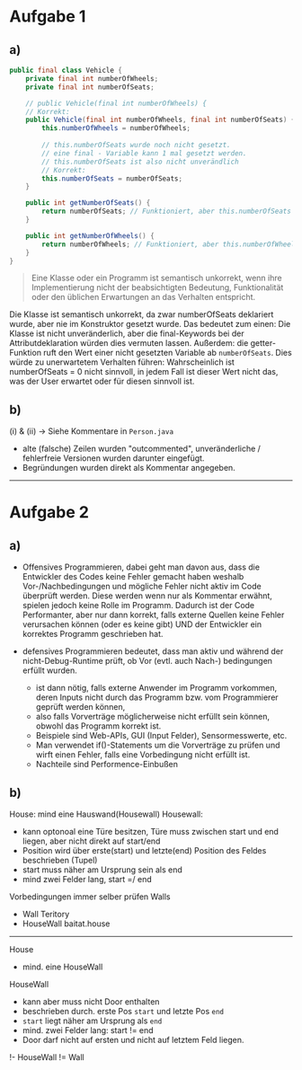 # Aufgabe 1
## a)
```java
public final class Vehicle {
    private final int numberOfWheels;
    private final int numberOfSeats;

    // public Vehicle(final int numberOfWheels) {
    // Korrekt:
    public Vehicle(final int numberOfWheels, final int numberOfSeats) {
        this.numberOfWheels = numberOfWheels;
        
        // this.numberOfSeats wurde noch nicht gesetzt. 
        // eine final - Variable kann 1 mal gesetzt werden.
        // this.numberOfSeats ist also nicht unverändlich
        // Korrekt:
        this.numberOfSeats = numberOfSeats;
    }

    public int getNumberOfSeats() {
        return numberOfSeats; // Funktioniert, aber this.numberOfSeats wäre besser
    }

    public int getNumberOfWheels() {
        return numberOfWheels; // Funktioniert, aber this.numberOfWheels wäre besser
    }
}

```

> Eine Klasse oder ein Programm ist semantisch unkorrekt, wenn ihre Implementierung nicht der beabsichtigten Bedeutung, Funktionalität oder den üblichen Erwartungen an das Verhalten entspricht.

Die Klasse ist semantisch unkorrekt, da zwar numberOfSeats deklariert wurde, aber nie im Konstruktor gesetzt wurde.
Das bedeutet zum einen: Die Klasse ist nicht unveränderlich, aber die final-Keywords bei der Attributdeklaration würden dies vermuten lassen.
Außerdem:
die getter-Funktion ruft den Wert einer nicht gesetzten Variable ab ``numberOfSeats``. 
Dies würde zu unerwartetem Verhalten führen: Wahrscheinlich ist numberOfSeats = 0 nicht sinnvoll, in jedem Fall ist dieser Wert nicht das, was der User erwartet oder für diesen sinnvoll ist.

## b)
(i) & (ii) -> Siehe Kommentare in ``Person.java``
- alte (falsche) Zeilen wurden "outcommented", unveränderliche / fehlerfreie Versionen wurden darunter eingefügt.
- Begründungen wurden direkt als Kommentar angegeben.

---

# Aufgabe 2
## a)
- Offensives Programmieren, dabei geht man davon aus, dass die Entwickler des Codes keine Fehler gemacht haben weshalb Vor-/Nachbedingungen und mögliche Fehler 
    nicht aktiv im Code überprüft werden. Diese werden wenn nur als Kommentar erwähnt, spielen jedoch keine Rolle im Programm. Dadurch ist der Code Performanter, aber 
    nur dann korrekt, falls externe Quellen keine Fehler verursachen können (oder es keine gibt) UND der Entwickler ein korrektes Programm geschrieben hat.


- defensives Programmieren bedeutet, dass man aktiv und während der nicht-Debug-Runtime prüft, ob Vor (evtl. auch Nach-) bedingungen erfüllt wurden.
  - ist dann nötig, falls externe Anwender im Programm vorkommen, deren Inputs nicht durch das Programm bzw. vom Programmierer geprüft werden können,
  - also falls Vorverträge möglicherweise nicht erfüllt sein können, obwohl das Programm korrekt ist.
  - Beispiele sind Web-APIs, GUI (Input Felder), Sensormesswerte, etc.
  - Man verwendet if()-Statements um die Vorverträge zu prüfen und wirft einen Fehler, falls eine Vorbedingung nicht erfüllt ist.
  - Nachteile sind Performence-Einbußen

## b)

House: mind eine Hauswand(Housewall)
Housewall:
- kann optonoal eine Türe besitzen, Türe muss zwischen start und end liegen, aber nicht direkt auf start/end
- Position wird über erste(start) und letzte(end) Position des Feldes beschrieben (Tupel) 
- start muss näher am Ursprung sein als end
- mind zwei Felder lang, start =/ end

Vorbedingungen immer selber prüfen
Walls 
- Wall Teritory
- HouseWall baitat.house




---


House
- mind. eine HouseWall


HouseWall
- kann aber muss nicht Door enthalten
- beschrieben durch. erste Pos ``start`` und letzte Pos ``end``
- ``start``  liegt näher am Ursprung als ``end``
- mind. zwei Felder lang: start != end
- Door darf nicht auf ersten und nicht auf letztem Feld liegen.

!- HouseWall  != Wall


